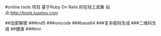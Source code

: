 #online tools 项目
基于Ruby On Rails 的在线工具集
站点:http://tools.luaxlou.com

##加密解密
###md5
###unicode
###base64
###复杂密码生成
###二维码生成
##健康
###bmi
